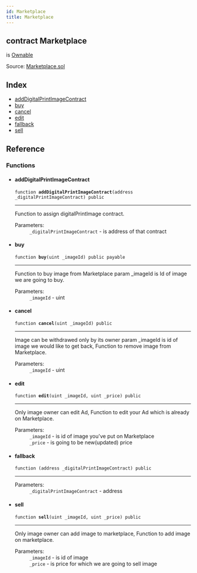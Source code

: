 ```yaml
---
id: Marketplace
title: Marketplace
---
```


<div class="contract-doc"><div class="contract"><h2 class="contract-header"><span class="contract-kind">contract</span> Marketplace</h2><p class="base-contracts"><span>is</span> <a href="Utils_Ownable.html">Ownable</a></p><div class="source">Source: <a href="git+https://github.com/DecenterApps/DigitalPrint/blob/v1.0.0/contracts/Marketplace.sol" target="_blank">Marketplace.sol</a></div></div><div class="index"><h2>Index</h2><ul><li><a href="Marketplace.html#addDigitalPrintImageContract">addDigitalPrintImageContract</a></li><li><a href="Marketplace.html#buy">buy</a></li><li><a href="Marketplace.html#cancel">cancel</a></li><li><a href="Marketplace.html#edit">edit</a></li><li><a href="Marketplace.html#">fallback</a></li><li><a href="Marketplace.html#sell">sell</a></li></ul></div><div class="reference"><h2>Reference</h2><div class="functions"><h3>Functions</h3><ul><li><div class="item function"><span id="addDigitalPrintImageContract" class="anchor-marker"></span><h4 class="name">addDigitalPrintImageContract</h4><div class="body"><code class="signature">function <strong>addDigitalPrintImageContract</strong><span>(address _digitalPrintImageContract) </span><span>public </span></code><hr/><div class="description"><p>Function to assign digitalPrintImage contract.</p></div><dl><dt><span class="label-parameters">Parameters:</span></dt><dd><div><code>_digitalPrintImageContract</code> - is address of that contract</div></dd></dl></div></div></li><li><div class="item function"><span id="buy" class="anchor-marker"></span><h4 class="name">buy</h4><div class="body"><code class="signature">function <strong>buy</strong><span>(uint _imageId) </span><span>public </span><span>payable </span></code><hr/><div class="description"><p>Function to buy image from Marketplace param _imageId is Id of image we are going to buy.</p></div><dl><dt><span class="label-parameters">Parameters:</span></dt><dd><div><code>_imageId</code> - uint</div></dd></dl></div></div></li><li><div class="item function"><span id="cancel" class="anchor-marker"></span><h4 class="name">cancel</h4><div class="body"><code class="signature">function <strong>cancel</strong><span>(uint _imageId) </span><span>public </span></code><hr/><div class="description"><p>Image can be withdrawed only by its owner param _imageId is id of image we would like to get back, Function to remove image from Marketplace.</p></div><dl><dt><span class="label-parameters">Parameters:</span></dt><dd><div><code>_imageId</code> - uint</div></dd></dl></div></div></li><li><div class="item function"><span id="edit" class="anchor-marker"></span><h4 class="name">edit</h4><div class="body"><code class="signature">function <strong>edit</strong><span>(uint _imageId, uint _price) </span><span>public </span></code><hr/><div class="description"><p>Only image owner can edit Ad, Function to edit your Ad which is already on Marketplace.</p></div><dl><dt><span class="label-parameters">Parameters:</span></dt><dd><div><code>_imageId</code> - is id of image you&#x27;ve put on Marketplace</div><div><code>_price</code> - is going to be new(updated) price</div></dd></dl></div></div></li><li><div class="item function"><span id="fallback" class="anchor-marker"></span><h4 class="name">fallback</h4><div class="body"><code class="signature">function <strong></strong><span>(address _digitalPrintImageContract) </span><span>public </span></code><hr/><dl><dt><span class="label-parameters">Parameters:</span></dt><dd><div><code>_digitalPrintImageContract</code> - address</div></dd></dl></div></div></li><li><div class="item function"><span id="sell" class="anchor-marker"></span><h4 class="name">sell</h4><div class="body"><code class="signature">function <strong>sell</strong><span>(uint _imageId, uint _price) </span><span>public </span></code><hr/><div class="description"><p>Only image owner can add image to marketplace, Function to add image on marketplace.</p></div><dl><dt><span class="label-parameters">Parameters:</span></dt><dd><div><code>_imageId</code> - is id of image</div><div><code>_price</code> - is price for which we are going to sell image</div></dd></dl></div></div></li></ul></div></div></div>
